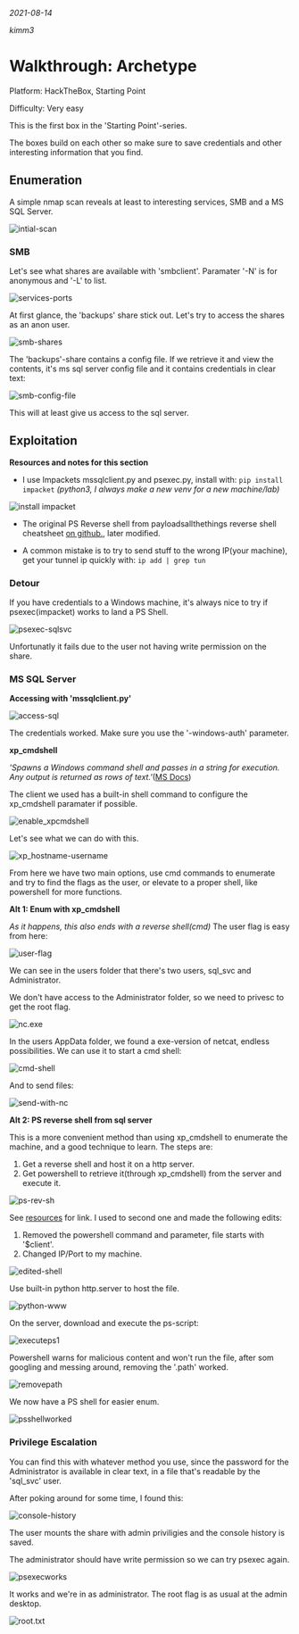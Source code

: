 *2021-08-14*

*kimm3*
# Walkthrough: Archetype
Platform: HackTheBox, Starting Point

Difficulty: Very easy

This is the first box in the 'Starting Point'-series.

The boxes build on each other so make sure to save credentials and other interesting information that you find.

## Enumeration
A simple nmap scan reveals at least to interesting services, SMB and a MS SQL Server.

![intial-scan](assets/markdown-img-paste-20210814045729784.png)

### SMB
Let's see what shares are available with 'smbclient'. Paramater '-N' is for anonymous and '-L' to list.

![services-ports](assets/markdown-img-paste-20210814045911145.png)

At first glance, the 'backups' share stick out. Let's try to access the shares as an anon user.

![smb-shares](assets/markdown-img-paste-20210814050320118.png)

The 'backups'-share contains a config file. If we retrieve it and view the contents, it's ms sql server config file and it contains credentials in clear text:

![smb-config-file](assets/markdown-img-paste-20210814050518309.png)

This will at least give us access to the sql server.

## Exploitation
**Resources and notes for this section**
- I use Impackets mssqlclient.py and psexec.py, install with:
`pip install impacket` *(python3, I always make a new venv for a new machine/lab)*

![install impacket](assets/markdown-img-paste-20210814051614852.png)

- The original PS Reverse shell from payloadsallthethings reverse shell cheatsheet [on github.](https://github.com/swisskyrepo/PayloadsAllTheThings/blob/master/Methodology%20and%20Resources/Reverse%20Shell%20Cheatsheet.md#powershell), later modified.

- A common mistake is to try to send stuff to the wrong IP(your machine), get your tunnel ip quickly with: `ip add | grep tun`

### Detour
If you have credentials to a Windows machine, it's always nice to try if psexec(impacket) works to land a PS Shell.

![psexec-sqlsvc](assets/markdown-img-paste-20210814060320253.png)

Unfortunatly it fails due to the user not having write permission on the share.

### MS SQL Server
**Accessing with 'mssqlclient.py'**

![access-sql](assets/markdown-img-paste-20210814051740897.png)

The credentials worked. Make sure you use the '-windows-auth' parameter.

**xp_cmdshell**

*'Spawns a Windows command shell and passes in a string for execution. Any output is returned as rows of text.'*([MS Docs](https://docs.microsoft.com/en-us/sql/relational-databases/system-stored-procedures/xp-cmdshell-transact-sql?view=sql-server-ver15))

The client we used has a built-in shell command to configure the xp_cmdshell paramater if possible.

![enable_xpcmdshell](assets/markdown-img-paste-20210814052354223.png)

Let's see what we can do with this.

![xp_hostname-username](assets/markdown-img-paste-20210814052514642.png)

From here we have two main options, use cmd commands to enumerate and try to find the flags as the user, or elevate to a proper shell, like powershell for more functions.

**Alt 1: Enum with xp_cmdshell**

*As it happens, this also ends with a reverse shell(cmd)*
The user flag is easy from here:

![user-flag](assets/markdown-img-paste-20210814052841693.png)

We can see in the users folder that there's two users, sql_svc and Administrator.

We don't have access to the Administrator folder, so we need to privesc to get the root flag.

![nc.exe](assets/markdown-img-paste-20210814053558111.png)

In the users AppData folder, we found a exe-version of netcat, endless possibilities. We can use it to start a cmd shell:

![cmd-shell](assets/markdown-img-paste-20210814054314835.png)

And to send files:

![send-with-nc](assets/markdown-img-paste-20210814055110616.png)

**Alt 2: PS reverse shell from sql server**

This is a more convenient method than using xp_cmdshell to enumerate the machine, and a good technique to learn. The steps are:

1. Get a reverse shell and host it on a http server.
2. Get powershell to retrieve it(through xp_cmdshell) from the server and execute it.

![ps-rev-sh](assets/markdown-img-paste-20210814061305949.png)

See [resources](#exploitation) for link. I used to second one and made the following edits:

1. Removed the powershell command and parameter, file starts with '$client'.
2. Changed IP/Port to my machine.

![edited-shell](assets/markdown-img-paste-20210814061512346.png)

Use built-in python http.server to host the file.

![python-www](assets/markdown-img-paste-20210814061655518.png)

On the server, download and execute the ps-script:

![executeps1](assets/markdown-img-paste-20210814063009829.png)

Powershell warns for malicious content and won't run the file, after som googling and messing around, removing the '.path' worked.

![removepath](assets/markdown-img-paste-20210814063302665.png)

We now have a PS shell for easier enum.

![psshellworked](assets/markdown-img-paste-20210814063546160.png)
### Privilege Escalation
You can find this with whatever method you use, since the password for the Administrator is available in clear text, in a file that's readable by the 'sql_svc' user.

After poking around for some time, I found this:

![console-history](assets/markdown-img-paste-20210814063738807.png)

The user mounts the share with admin priviligies and the console history is saved.

The administrator should have write permission so we can try psexec again.

![psexecworks](assets/markdown-img-paste-20210814064115800.png)

It works and we're in as administrator. The root flag is as usual at the admin desktop.

![root.txt](assets/markdown-img-paste-20210814064435374.png)
